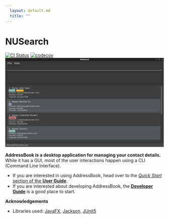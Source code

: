 ```yaml
---
  layout: default.md
  title: ""
---
```


# NUSearch

[![CI Status](https://github.com/AY2324S1-CS2103T-F08-0/tp/actions/workflows/gradle.yml/badge.svg?branch=master)](https://github.com/AY2324S1-CS2103T-F08-0/tp/actions)
[![codecov](https://codecov.io/gh/AY2324S1-CS2103T-F08-0/tp/graph/badge.svg?token=8AUOI0M11Q)](https://codecov.io/gh/AY2324S1-CS2103T-F08-0/tp)
![Ui](images/Ui.png)

**AddressBook is a desktop application for managing your contact details.** While it has a GUI, most of the user interactions happen using a CLI (Command Line Interface).

* If you are interested in using AddressBook, head over to the [_Quick Start_ section of the **User Guide**](UserGuide.html#quick-start).
* If you are interested about developing AddressBook, the [**Developer Guide**](DeveloperGuide.html) is a good place to start.


**Acknowledgements**

* Libraries used: [JavaFX](https://openjfx.io/), [Jackson](https://github.com/FasterXML/jackson), [JUnit5](https://github.com/junit-team/junit5)
